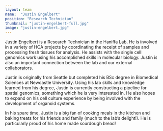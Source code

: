```yaml
---
layout: team
name:  "Justin Engelbert"
position: "Research Technician"
thumbnail: "justin-engelbert-full.jpg"
image: "justin-engelbert.jpg"
---
```

Justin Engelbert is a Research Technician in the Haniffa Lab. He is involved in a variety of HCA projects by coordinating the receipt of samples and processing fresh tissues for analysis. He assists with the single cell genomics work using his accomplished skills in molecular biology. Justin is also an important connection between the lab and our external collaborators. 

Justin is originally from Seattle but completed his BSc degree in Biomedical Sciences at Newcastle University. Using his lab skills and knowledge learned from his degree, Justin is currently constructing a pipeline for spatial genomics, something which he is very interested in. He also hopes to expand on his cell culture experience by being involved with the development of organoid systems.

In his spare time, Justin is a big fan of cooking meals in the kitchen and baking treats for his friends and family (much to the lab’s delight!). He is particularly proud of his home made sourdough bread! 
